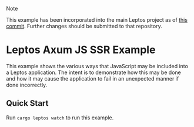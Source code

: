 > [!NOTE]
>
> This example has been incorporated into the main Leptos project as of
> [this commit](https://github.com/leptos-rs/leptos/tree/4dea1195e2339ac905d75c1ce73785a37f53bf61/examples/axum_js_ssr).  Further changes should be submitted to that repository.

# Leptos Axum JS SSR Example

This example shows the various ways that JavaScript may be included into
a Leptos application.  The intent is to demonstrate how this may be done
and how it may cause the application to fail in an unexpected manner if
done incorrectly.

## Quick Start

Run `cargo leptos watch` to run this example.
